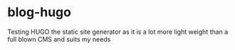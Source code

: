 # blog-hugo
Testing HUGO the static site generator as it is a lot more light weight than a full blown CMS and suits my needs
